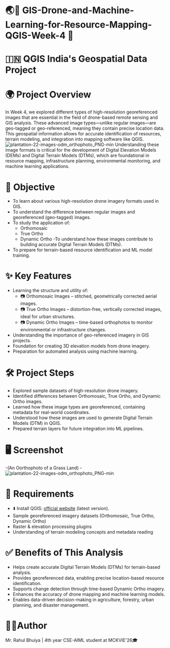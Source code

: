 # 🌏📗 GIS-Drone-and-Machine-Learning-for-Resource-Mapping-QGIS-Week-4 🗾
# 🇮🇳 QGIS India's Geospatial Data Project

# 🌍 Project Overview
In Week 4, we explored different types of high-resolution georeferenced images that are essential in the field of drone-based remote sensing and GIS analysis. These advanced image types—unlike regular images—are geo-tagged or geo-referenced, meaning they contain precise location data. This geospatial information allows for accurate identification of resources, terrain modeling, and integration into mapping software like QGIS.
![plantation-22-images-odm_orthophoto_PNG-min](https://github.com/RBhuiya/GIS-Drone-and-Machine-Learning-for-Resource-Mapping-QGIS-Week-4/blob/269da9c24b96162d187c12183200b3e5379ec690/Screenshots/plantation-22-images-odm_orthophoto_PNG-min.png)
Understanding these image formats is critical for the development of Digital Elevation Models (DEMs) and Digital Terrain Models (DTMs), which are foundational in resource mapping, infrastructure planning, environmental monitoring, and machine learning applications.

# 🎯 Objective
- To learn about various high-resolution drone imagery formats used in GIS.
- To understand the difference between regular images and georeferenced (geo-tagged) images.
- To study the application of:
  - Orthomosaic
  - True Ortho
  - Dynamic Ortho
-To understand how these images contribute to building accurate Digital Terrain Models (DTMs).
- To prepare for terrain-based resource identification and ML model training.

# ✨ Key Features
- Learning the structure and utility of:
  - 📷 Orthomosaic Images – stitched, geometrically corrected aerial images.
  - 📷 True Ortho Images – distortion-free, vertically corrected images, ideal for urban structures.
  - 📷 Dynamic Ortho Images – time-based orthophotos to monitor environmental or infrastructure changes.
- Understanding the importance of geo-referenced imagery in GIS projects.
- Foundation for creating 3D elevation models from drone imagery.
- Preparation for automated analysis using machine learning.

# 🛠️ Project Steps
- Explored sample datasets of high-resolution drone imagery.
- Identified differences between Orthomosaic, True Ortho, and Dynamic Ortho images.
- Learned how these image types are georeferenced, containing metadata for real-world coordinates.
- Understood how these images are used to generate Digital Terrain Models (DTM) in QGIS.
- Prepared terrain layers for future integration into ML pipelines.

# 🖥️ Screenshot
-(An Oorthophoto of a Grass Land)
  -![plantation-22-images-odm_orthophoto_PNG-min](https://github.com/RBhuiya/GIS-Drone-and-Machine-Learning-for-Resource-Mapping-QGIS-Week-4/blob/269da9c24b96162d187c12183200b3e5379ec690/Screenshots/plantation-22-images-odm_orthophoto_PNG-min.png)

# 📝 Requirements
- ⬇️ Install QGIS: [official website](https://qgis.org/download/) (latest version).
- Sample georeferenced imagery datasets (Orthomosaic, True Ortho, Dynamic Ortho)
- Raster & elevation processing plugins
- Understanding of terrain modeling concepts and metadata reading

# ✅ Benefits of This Analysis
- Helps create accurate Digital Terrain Models (DTMs) for terrain-based analysis.
- Provides georeferenced data, enabling precise location-based resource identification.
- Supports change detection through time-based Dynamic Ortho imagery.
- Enhances the accuracy of drone mapping and machine learning models.
- Enables data-driven decision-making in agriculture, forestry, urban planning, and disaster management.

# 👨‍💼Author
Mr. Rahul Bhuiya | 4th year CSE-AIML student at MCKVIE'26🎓




